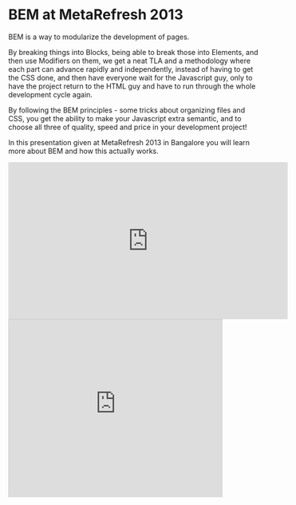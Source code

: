 # BEM at MetaRefresh 2013

BEM is a way to modularize the development of pages.

By breaking things into Blocks, being able to break those into Elements, and then use Modifiers on them, we get a neat TLA and a methodology where each part can advance rapidly and independently, instead of having to get the CSS done, and then have everyone wait for the Javascript guy, only to have the project return to the HTML guy and have to run through the whole development cycle again.

By following the BEM principles - some tricks about organizing files and CSS, you get the ability to make your Javascript extra semantic, and to choose all three of quality, speed and price in your development project!

In this presentation given at MetaRefresh 2013 in Bangalore you will learn more about BEM and how this actually works.

<iframe width="560" height="315" frameborder="0" src="https://video.yandex.ru/iframe/ya-events/lydx75hks7.7039" allowfullscreen></iframe>

<iframe src="https://www.slideshare.net/slideshow/embed_code/16700315" width="427" height="356" frameborder="0" marginwidth="0" marginheight="0" scrolling="no" style="border:1px solid #CCC;border-width:1px 1px 0;margin-bottom:5px" allowfullscreen webkitallowfullscreen mozallowfullscreen> </iframe>
